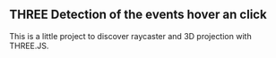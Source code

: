 <h2>THREE Detection of the events hover an click</h2>
<p>This is a little project to discover raycaster and 3D projection with THREE.JS. </p>
